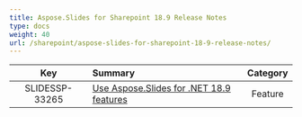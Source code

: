 ```yaml
---
title: Aspose.Slides for Sharepoint 18.9 Release Notes
type: docs
weight: 40
url: /sharepoint/aspose-slides-for-sharepoint-18-9-release-notes/
---
```


|**Key** |**Summary** |**Category** |
| :-: | :- | :-: |
|SLIDESSP-33265|[Use Aspose.Slides for .NET 18.9 features](https://docs.aspose.com/display/slidesnet/Aspose.Slides+for+.NET+18.9+Release+Notes)|Feature|

